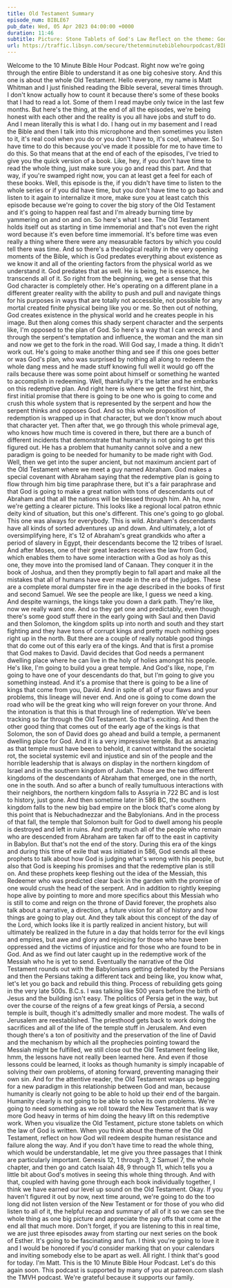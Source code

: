 ```yaml
---
title: Old Testament Summary
episode_num: BIBLE67
pub_date: Wed, 05 Apr 2023 04:00:00 +0000
duration: 11:46
subtitle: Picture: Stone Tablets of God's Law Reflect on the theme: God will redeem despite human resistance and failure If you don't have time to read it all: Genesis 12:1-3, 2 Samuel 7, Isaiah 48:9-11 Thanks to everyone who supports TMBH at  You're the reason...
url: https://traffic.libsyn.com/secure/thetenminutebiblehourpodcast/BIBLE67_-_Old_Testament_Summary.mp3
---
```


 Welcome to the 10 Minute Bible Hour Podcast. Right now we're going through the entire Bible to understand it as one big cohesive story. And this one is about the whole Old Testament. Hello everyone, my name is Matt Whitman and I just finished reading the Bible several, several times through. I don't know actually how to count it because there's some of these books that I had to read a lot. Some of them I read maybe only twice in the last few months. But here's the thing, at the end of all the episodes, we're being honest with each other and the reality is you all have jobs and stuff to do. And I mean literally this is what I do. I hang out in my basement and I read the Bible and then I talk into this microphone and then sometimes you listen to it, it's real cool when you do or you don't have to, it's cool, whatever. So I have time to do this because you've made it possible for me to have time to do this. So that means that at the end of each of the episodes, I've tried to give you the quick version of a book. Like, hey, if you don't have time to read the whole thing, just make sure you go and read this part. And that way, if you're swamped right now, you can at least get a feel for each of these books. Well, this episode is the, if you didn't have time to listen to the whole series or if you did have time, but you don't have time to go back and listen to it again to internalize it more, make sure you at least catch this episode because we're going to cover the big story of the Old Testament and it's going to happen real fast and I'm already burning time by yammering on and on and on. So here's what I see. The Old Testament holds itself out as starting in time immemorial and that's not even the right word because it's even before time immemorial. It's before time was even really a thing where there were any measurable factors by which you could tell there was time. And so there's a theological reality in the very opening moments of the Bible, which is God predates everything about existence as we know it and all of the orienting factors from the physical world as we understand it. God predates that as well. He is being, he is essence, he transcends all of it. So right from the beginning, we get a sense that this God character is completely other. He's operating on a different plane in a different greater reality with the ability to push and pull and navigate things for his purposes in ways that are totally not accessible, not possible for any mortal created finite physical being like you or me. So then out of nothing, God creates existence in the physical world and he creates people in his image. But then along comes this shady serpent character and the serpents like, I'm opposed to the plan of God. So here's a way that I can wreck it and through the serpent's temptation and influence, the woman and the man sin and now we get to the fork in the road. Will God say, I made a thing. It didn't work out. He's going to make another thing and see if this one goes better or was God's plan, who was surprised by nothing all along to redeem the whole dang mess and he made stuff knowing full well it would go off the rails because there was some point about himself or something he wanted to accomplish in redeeming. Well, thankfully it's the latter and he embarks on this redemptive plan. And right here is where we get the first hint, the first initial promise that there is going to be one who is going to come and crush this whole system that is represented by the serpent and how the serpent thinks and opposes God. And so this whole proposition of redemption is wrapped up in that character, but we don't know much about that character yet. Then after that, we go through this whole primeval age, who knows how much time is covered in there, but there are a bunch of different incidents that demonstrate that humanity is not going to get this figured out. He has a problem that humanity cannot solve and a new paradigm is going to be needed for humanity to be made right with God. Well, then we get into the super ancient, but not maximum ancient part of the Old Testament where we meet a guy named Abraham. God makes a special covenant with Abraham saying that the redemptive plan is going to flow through him big time paraphrase there, but it's a fair paraphrase and that God is going to make a great nation with tons of descendants out of Abraham and that all the nations will be blessed through him. Ah ha, now we're getting a clearer picture. This looks like a regional local patron ethnic deity kind of situation, but this one's different. This one's going to go global. This one was always for everybody. This is wild. Abraham's descendants have all kinds of sorted adventures up and down. And ultimately, a lot of oversimplifying here, it's 12 of Abraham's great grandkids who after a period of slavery in Egypt, their descendants become the 12 tribes of Israel. And after Moses, one of their great leaders receives the law from God, which enables them to have some interaction with a God as holy as this one, they move into the promised land of Canaan. They conquer it in the book of Joshua, and then they promptly begin to fall apart and make all the mistakes that all of humans have ever made in the era of the judges. These are a complete moral dumpster fire in the age described in the books of first and second Samuel. We see the people are like, I guess we need a king. And despite warnings, the kings take you down a dark path. They're like, now we really want one. And so they get one and predictably, even though there's some good stuff there in the early going with Saul and then David and then Solomon, the kingdom splits up into north and south and they start fighting and they have tons of corrupt kings and pretty much nothing goes right up in the north. But there are a couple of really notable good things that do come out of this early era of the kings. And that is first a promise that God makes to David. David decides that God needs a permanent dwelling place where he can live in the holy of holies amongst his people. He's like, I'm going to build you a great temple. And God's like, nope, I'm going to have one of your descendants do that, but I'm going to give you something instead. And it's a promise that there is going to be a line of kings that come from you, David. And in spite of all of your flaws and your problems, this lineage will never end. And one is going to come down the road who will be the great king who will reign forever on your throne. And the intonation is that this is that through line of redemption. We've been tracking so far through the Old Testament. So that's exciting. And then the other good thing that comes out of the early age of the kings is that Solomon, the son of David does go ahead and build a temple, a permanent dwelling place for God. And it is a very impressive temple. But as amazing as that temple must have been to behold, it cannot withstand the societal rot, the societal systemic evil and injustice and sin of the people and the horrible leadership that is always on display in the northern kingdom of Israel and in the southern kingdom of Judah. Those are the two different kingdoms of the descendants of Abraham that emerged, one in the north, one in the south. And so after a bunch of really tumultuous interactions with their neighbors, the northern kingdom falls to Assyria in 722 BC and is lost to history, just gone. And then sometime later in 586 BC, the southern kingdom falls to the new big bad empire on the block that's come along by this point that is Nebuchadnezzar and the Babylonians. And in the process of that fall, the temple that Solomon built for God to dwell among his people is destroyed and left in ruins. And pretty much all of the people who remain who are descended from Abraham are taken far off to the east in captivity in Babylon. But that's not the end of the story. During this era of the kings and during this time of exile that was initiated in 586, God sends all these prophets to talk about how God is judging what's wrong with his people, but also that God is keeping his promises and that the redemptive plan is still on. And these prophets keep fleshing out the idea of the Messiah, this Redeemer who was predicted clear back in the garden with the promise of one would crush the head of the serpent. And in addition to rightly keeping hope alive by pointing to more and more specifics about this Messiah who is still to come and reign on the throne of David forever, the prophets also talk about a narrative, a direction, a future vision for all of history and how things are going to play out. And they talk about this concept of the day of the Lord, which looks like it is partly realized in ancient history, but will ultimately be realized in the future in a day that holds terror for the evil kings and empires, but awe and glory and rejoicing for those who have been oppressed and the victims of injustice and for those who are found to be in God. And as we find out later caught up in the redemptive work of the Messiah who he is yet to send. Eventually the narrative of the Old Testament rounds out with the Babylonians getting defeated by the Persians and then the Persians taking a different tack and being like, you know what, let's let you go back and rebuild this thing. Process of rebuilding gets going in the very late 500s. B.C.s. I was talking like 500 years before the birth of Jesus and the building isn't easy. The politics of Persia get in the way, but over the course of the reigns of a few great kings of Persia, a second temple is built, though it's admittedly smaller and more modest. The walls of Jerusalem are reestablished. The priesthood gets back to work doing the sacrifices and all of the life of the temple stuff in Jerusalem. And even though there's a ton of positivity and the preservation of the line of David and the mechanism by which all the prophecies pointing toward the Messiah might be fulfilled, we still close out the Old Testament feeling like, hmm, the lessons have not really been learned here. And even if those lessons could be learned, it looks as though humanity is simply incapable of solving their own problems, of atoning forward, preventing managing their own sin. And for the attentive reader, the Old Testament wraps up begging for a new paradigm in this relationship between God and man, because humanity is clearly not going to be able to hold up their end of the bargain. Humanity clearly is not going to be able to solve its own problems. We're going to need something as we roll toward the New Testament that is way more God heavy in terms of him doing the heavy lift on this redemptive work. When you visualize the Old Testament, picture stone tablets on which the law of God is written. When you think about the theme of the Old Testament, reflect on how God will redeem despite human resistance and failure along the way. And if you don't have time to read the whole thing, which would be understandable, let me give you three passages that I think are particularly important. Genesis 12, 1 through 3, 2 Samuel 7, the whole chapter, and then go and catch Isaiah 48, 9 through 11, which tells you a little bit about God's motives in seeing this whole thing through. And with that, coupled with having gone through each book individually together, I think we have earned our level up sound on the Old Testament. Okay. If you haven't figured it out by now, next time around, we're going to do the too long did not listen version of the New Testament or for those of you who did listen to all of it, the helpful recap and summary of all of it so we can see the whole thing as one big picture and appreciate the pay offs that come at the end all that much more. Don't forget, if you are listening to this in real time, we are just three episodes away from starting our next series on the book of Esther. It's going to be fascinating and fun. I think you're going to love it and I would be honored if you'd consider marking that on your calendars and inviting somebody else to be apart as well. All right. I think that's good for today. I'm Matt. This is the 10 Minute Bible Hour Podcast. Let's do this again soon. This podcast is supported by many of you at patreon.com slash the TMVH podcast. We're grateful because it supports our family.